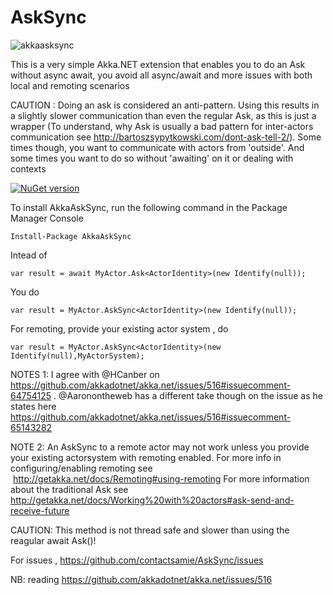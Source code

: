 # AskSync

![akkaasksync](https://cloud.githubusercontent.com/assets/2102748/24671142/8d40bca8-193e-11e7-800a-4073063b286d.png)

This is a very simple Akka.NET extension that enables you to do an Ask without async await, you avoid all async/await and more issues with both local and remoting scenarios


CAUTION :  Doing an ask is considered an anti-pattern. Using this results in a slightly slower communication than even the regular Ask, as this is just a wrapper (To understand, why Ask is usually a bad pattern for inter-actors communication see http://bartoszsypytkowski.com/dont-ask-tell-2/). Some times though, you want to communicate with actors from 'outside'. And some times you want to do so without 'awaiting' on it or dealing with contexts


[![NuGet version](https://img.shields.io/nuget/v/AkkaAskSync.svg?style=flat-square)](https://www.nuget.org/packages/AkkaAskSync)




To install AkkaAskSync, run the following command in the Package Manager Console

    Install-Package AkkaAskSync

Intead of

    var result = await MyActor.Ask<ActorIdentity>(new Identify(null));

You do 

    var result = MyActor.AskSync<ActorIdentity>(new Identify(null));

For remoting, provide your existing actor system , do 

    var result = MyActor.AskSync<ActorIdentity>(new Identify(null),MyActorSystem);

NOTES 1: I agree with @HCanber on https://github.com/akkadotnet/akka.net/issues/516#issuecomment-64754125 . @Aaronontheweb has a different take though on the issue as he states here https://github.com/akkadotnet/akka.net/issues/516#issuecomment-65143282 

NOTE 2: An AskSync to a remote actor may not work unless you provide your existing actorsystem with remoting enabled. For more info in configuring/enabling remoting see  http://getakka.net/docs/Remoting#using-remoting  For more information about the traditional Ask see http://getakka.net/docs/Working%20with%20actors#ask-send-and-receive-future

CAUTION: This method is not thread safe and slower than using the reagular await Ask()!

For issues , https://github.com/contactsamie/AskSync/issues






NB: reading https://github.com/akkadotnet/akka.net/issues/516
